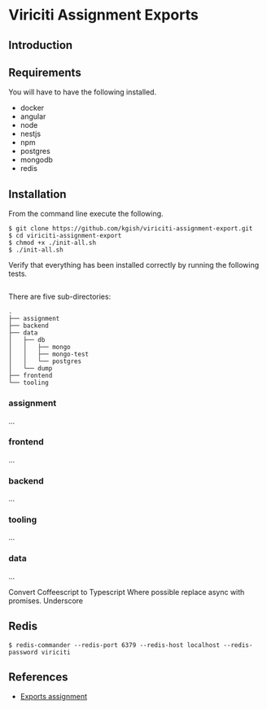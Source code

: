 # Viriciti Assignment Exports

## Introduction

## Requirements

You will have to have the following installed.

* docker
* angular
* node
* nestjs
* npm
* postgres
* mongodb
* redis


## Installation

From the command line execute the following.

```
$ git clone https://github.com/kgish/viriciti-assignment-export.git
$ cd viriciti-assignment-export
$ chmod +x ./init-all.sh
$ ./init-all.sh
```

Verify that everything has been installed correctly by running the following tests.

```
```

There are five sub-directories:

```
.
├── assignment
├── backend
├── data
│   ├── db
│   │   ├── mongo
│   │   ├── mongo-test
│   │   └── postgres
│   └── dump
├── frontend
└── tooling
```

### assignment

...

### frontend

...

### backend

...

### tooling

...

### data

...

Convert Coffeescript to Typescript
Where possible replace async with promises.
Underscore

## Redis

```
$ redis-commander --redis-port 6379 --redis-host localhost --redis-password viriciti
```


## References

* [Exports assignment](https://github.com/viriciti/exports-assignment)
